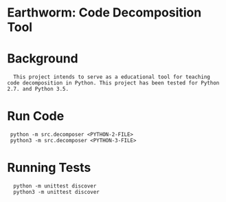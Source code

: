 # Earthworm: Code Decomposition Tool

# Background

      This project intends to serve as a educational tool for teaching code decomposition in Python. This project has been tested for Python 2.7. and Python 3.5.

# Run Code

     python -m src.decomposer <PYTHON-2-FILE>
     python3 -m src.decomposer <PYTHON-3-FILE>

# Running Tests

      python -m unittest discover
      python3 -m unittest discover